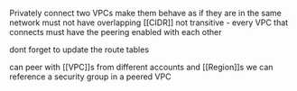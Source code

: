 Privately connect two VPCs
make them behave as if they are in the same network
must not have overlapping [[CIDR]]
not transitive - every VPC that connects must have the peering enabled with each other

dont forget to update the route tables

can peer with [[VPC]]s from different accounts and [[Region]]s
we can reference a security group in a peered VPC
